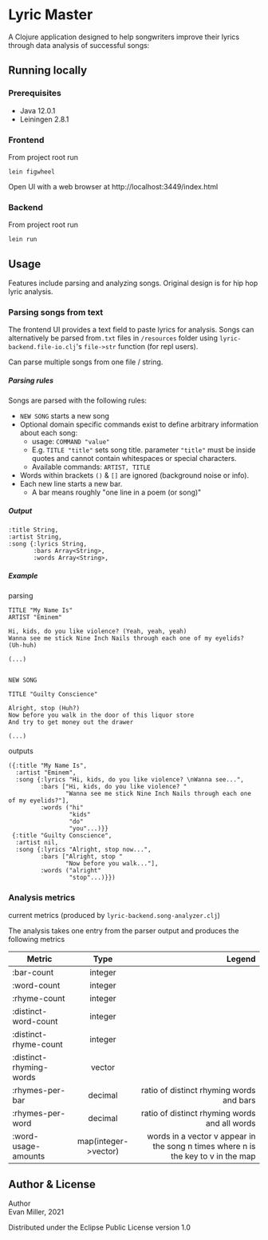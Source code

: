 # Lyric Master

A Clojure application designed to help songwriters improve their lyrics through data analysis of successful songs:

## Running locally

### Prerequisites

- Java 12.0.1
- Leiningen 2.8.1

### Frontend

From project root run 
```
lein figwheel
```
Open UI with a web browser at 
http://localhost:3449/index.html

### Backend

From project root run
```
lein run
```

## Usage

Features include parsing and analyzing songs. Original design is for hip hop lyric analysis. 

### Parsing songs from text

The frontend UI provides a text field to paste lyrics for analysis.
Songs can alternatively be parsed from`.txt` files in `/resources` folder using `lyric-backend.file-io.clj`'s `file->str`
 function (for repl users). 

Can parse multiple songs from one file / string.

##### Parsing rules

Songs are parsed with the following rules:

- `NEW SONG` starts a new song
- Optional domain specific commands exist to define arbitrary information about each song:
    - usage: `COMMAND "value"`
    - E.g. `TITLE "title"` sets song title. parameter `"title"` must be inside quotes and cannot contain whitespaces or special characters.
    - Available commands: `ARTIST, TITLE`
- Words within brackets `()` & `[]` are ignored (background noise or info).
- Each new line starts a new bar. 
    - A bar means roughly "one line in a poem (or song)"
    
##### Output
`````
:title String,
:artist String,
:song {:lyrics String,
       :bars Array<String>,
       :words Array<String>,
`````


##### Example

parsing

````
TITLE "My Name Is"
ARTIST "Eminem"

Hi, kids, do you like violence? (Yeah, yeah, yeah)
Wanna see me stick Nine Inch Nails through each one of my eyelids? (Uh-huh)  

(...)


NEW SONG 

TITLE "Guilty Conscience"
         
Alright, stop (Huh?)
Now before you walk in the door of this liquor store
And try to get money out the drawer   

(...)

````

outputs

`````
({:title "My Name Is",
  :artist "Eminem",
  :song {:lyrics "Hi, kids, do you like violence? \nWanna see...",
         :bars ["Hi, kids, do you like violence? " 
                "Wanna see me stick Nine Inch Nails through each one of my eyelids?"],
         :words ("hi"
                 "kids"
                 "do"
                 "you"...)}}
 {:title "Guilty Conscience",
  :artist nil,
  :song {:lyrics "Alright, stop now...",
         :bars ["Alright, stop "
                "Now before you walk..."],
         :words ("alright"
                 "stop"...)}})
`````

### Analysis metrics

current metrics (produced by `lyric-backend.song-analyzer.clj`)

The analysis takes one entry from the parser output and produces the following metrics

| Metric                  | Type          | Legend  |
| -------------           |:-------------:| -----:|
| :bar-count              | integer       |    |
| :word-count             | integer       |     |
| :rhyme-count            | integer       |       |
| :distinct-word-count    | integer       |       |
| :distinct-rhyme-count   | integer       |       |
| :distinct-rhyming-words | vector        |       |
| :rhymes-per-bar         | decimal       |ratio of distinct rhyming words and bars       |
| :rhymes-per-word        | decimal       |ratio of distinct rhyming words and all words       |
| :word-usage-amounts     | map(integer->vector) | words in a vector v appear in the song n times where n is the key to v in the map      | 

## Author & License

Author\
Evan Miller, 2021

Distributed under the Eclipse Public License version 1.0
